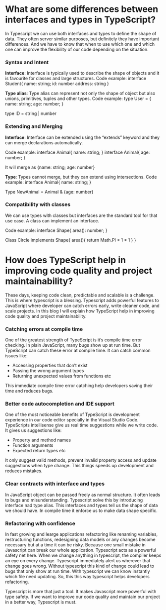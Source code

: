 # What are some differences between interfaces and types in TypeScript?

In Typescript we can use both interfaces and types to define the shape of data. They often server similar purposes, but definitely they have important differences. And we have to know that when to use which one and which one can improve the flexibility of our code depending on the situation. 

### Syntax and Intent

**Interface**: Interface is typically used to describe the shape of objects and it is favourite for classes and large structures. 
Code example:
interface Student{
	name: string;
	id: number
	address: string
}

**Type alias**: Type alias can represent not only the shape of object but also unions, primitives, tuples and other types.
Code example:
type User = {
	name: string;
	age: number;
}

type ID = string | number


### Extending and Merging
**Interface**: Interface can be extended using the “extends” keyword and they can merge declarations automatically.

Code example:
interface Animal{
	name: string;
}
interface Animal{
	age: number;
}

It will merge as  {name: string; age: number}


**Type**: Types cannot merge, but they can extend using intersections.
Code example:
interface Animal{
	name: string;
}

Type NewAnimal = Animal & {age: number}


### Compatibility with classes
We can use types with classes but interfaces are the standard tool for that use case. A class can implement an interface.

Code example:
interface Shape{
	area(): number;
}


Class Circle implements Shape{
	area(){
	    return Math.PI * 1 * 1
    }
}













# How does TypeScript help in improving code quality and project maintainability?

These days, keeping code clean, predictable and scalable is a challenge. This is where typescript is a blessing. Typescript adds powerful features to JavaScript where developer can catch errors early, write cleaner code, and scale projects.
In this blog I will explain how TypeScript help in improving code quality and project maintainability.


### Catching errors at compile time

One of the greatest strength of TypeScript is it’s compile time error checking. In plain JavaScript, many bugs show up at run time. But TypeScript can catch these error at compile time. It can catch common issues like:

- Accessing properties that don’t exist
- Passing the wrong argument types
- Returning unexpected values from functions etc

This immediate compile time error catching help developers saving their time and reduces bugs.


### Better code autocompletion and IDE support

One of the most noticeable benefits of TypeScript is development experience in our code editor specially in the Visual Studio Code. TypeScripts intellisense give us real time suggestions while we write code. It gives us suggestions like:

- Property and method names
- Function arguments
- Expected return types etc

It only suggest valid methods, prevent invalid property access and update suggestions when type change. This things speeds up development and reduces mistakes.


### Clear contracts with interface and types

In JavaScript object can be passed freely as normal structure. It often leads to bugs and misunderstanding. Typescript solve this by introducing interface nad type alias. This interfaces and types tell us the shape of data we should have. In compile time it enforce us to make data shape specific.


### Refactoring with confidence

In fast growing and learge applications refactoring like renaming variables, restructuring functions, redesigning data models or any changes become necessary but at a time it can be risky. Because one small mistake in Javascript can break our whole application.
Typescript acts as a powerful safety net here. When we change anything in typescript, the compiler keeps an eye on every change. Typescript immediately alert us wherever that change goes wrong.
Without typescript this kind of change could lead to bugs that only show at run time. With typescript we can know instantly which file need updating. So, this this way typescript helps developers refactoring.

Typescript is more that just a tool. It makes Javascript more powerful with type safety. If we want to improve our code quality and maintain our project in a better way, Typescript is must.

